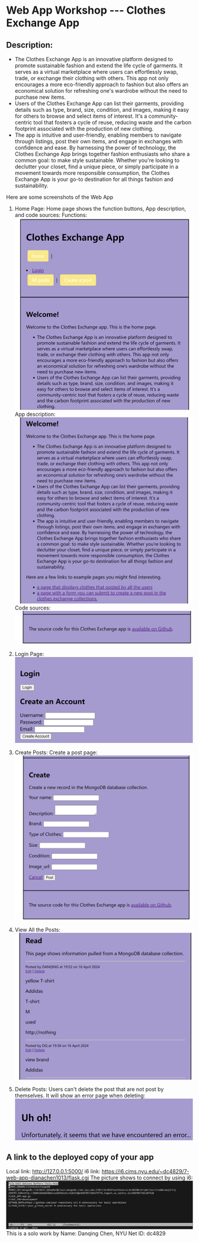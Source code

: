 # Web App Workshop --- Clothes Exchange App

## Description:
- The Clothes Exchange App is an innovative platform designed to promote sustainable fashion and extend the life cycle of garments. It serves as a virtual marketplace where users can effortlessly swap, trade, or exchange their clothing with others. This app not only encourages a more eco-friendly approach to fashion but also offers an economical solution for refreshing one's wardrobe without the need to purchase new items.
- Users of the Clothes Exchange App can list their garments, providing details such as type, brand, size, condition, and images, making it easy for others to browse and select items of interest. It's a community-centric tool that fosters a cycle of reuse, reducing waste and the carbon footprint associated with the production of new clothing.
- The app is intuitive and user-friendly, enabling members to navigate through listings, post their own items, and engage in exchanges with confidence and ease. By harnessing the power of technology, the Clothes Exchange App brings together fashion enthusiasts who share a common goal: to make style sustainable. Whether you're looking to declutter your closet, find a unique piece, or simply participate in a movement towards more responsible consumption, the Clothes Exchange App is your go-to destination for all things fashion and sustainability.

Here are some screenshots of the Web App
1. Home Page:
Home page shows the function buttons, App description, and code sources:
Functions: ![Functions](./images/home_page.png)
App description: ![Welcome](./images/Welcome_page.png)
Code sources: ![Code_sourse](./images/link_to_git.png)

2. Login Page:
![Login](./images/login.png)

3. Create Posts:
Create a post page: ![create_post](./images/create_a_post.png)

4. View All the Posts:
![View_posts](./images/view_the_posts.png)

5. Delete Posts:
Users can't delete the post that are not post by themselves. It will show an error page when deleting: ![Delete](./images/delete_error.png)

## A link to the deployed copy of your app
Local link: http://127.0.0.1:5000/
i6 link: https://i6.cims.nyu.edu/~dc4829/7-web-app-dianachen1013/flask.cgi
The picture shows to connect by using i6: ![i6](./images/i6.png)
This is a solo work by Name: Danqing Chen, NYU Net ID: dc4829
